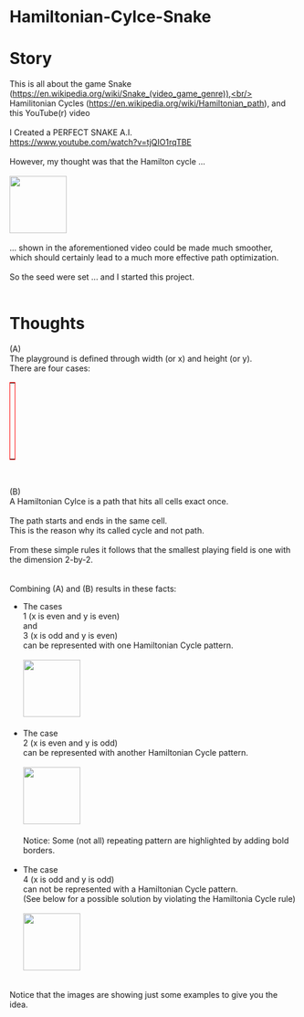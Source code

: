 # Hamiltonian-Cylce-Snake

# Story
This is all about the game Snake (https://en.wikipedia.org/wiki/Snake_(video_game_genre)),<br/>
Hamilitonian Cycles (https://en.wikipedia.org/wiki/Hamiltonian_path), and this YouTube(r) video<br/>
<br/>
I Created a PERFECT SNAKE A.I.<br/>
https://www.youtube.com/watch?v=tjQIO1rqTBE<br/>
<br/>
However, my thought was that the Hamilton cycle ... <br/>
<br/>
<img src="https://live.staticflickr.com/65535/50508327758_f8a6e273ee_k.jpg" style="width: 100px; height: 100px;"><br/>
<br/>
... shown in the aforementioned video could be made much smoother, which should certainly lead to a much more effective path optimization.<br/>
<br/>
So the seed were set ... and I started this project.<br/>
<br/>

# Thoughts
(A)<br/>
The playground is defined through width (or x) and height (or y).<br/>
There are four cases:<br/>

<table style="width:10px; border: 1px red solid;">
  <tr>
    <th>case</th>
    <th>x</th>
    <th>y</th> 
  </tr>
  <tr>
    <td>1</td>
    <td>even</td>
    <td>even</td>
  </tr>
  <tr>
    <td>2</td>
    <td>even</td>
    <td>odd</td>
  </tr>
  <tr>
    <td>3</td>
    <td>odd</td>
    <td>even</td>
  </tr>
  <tr>
  	<td>4</td>
    <td>odd</td>
    <td>odd</td>
   </tr>
</table>
<br/>

(B)<br/>
A Hamiltonian Cylce is a path that hits all cells exact once.<br/>
<br/>
The path starts and ends in the same cell.<br/>
This is the reason why its called cycle and not path.<br/>
<br/>
From these simple rules it follows that the smallest playing field is one with the dimension 2-by-2.<br/>
<br/>
<br/>
Combining (A) and (B) results in these facts:<br/>
<ul>
  <li>
    The cases<br/>
    1 (x is even and y is even)<br/>
    and<br/>
    3 (x is odd and y is even)<br/>
    can be represented with one Hamiltonian Cycle pattern.<br/>
    <br/>
    <img src="https://live.staticflickr.com/65535/50516580278_b87d37b579_c.jpg" style="width: 100px; height: 100px;"><br/>
    <br/>
  </li>
  <li>
    The case<br/>
    2 (x is even and y is odd)<br/>
    can be represented with another Hamiltonian Cycle pattern.<br/>
    <br/>
    <img src="https://live.staticflickr.com/65535/50516580233_28a97487ac_w.jpg" style="width: 100px; height: 100px;"><br/>
    <br/>
    Notice: Some (not all) repeating pattern are highlighted by adding bold borders.<br/>
    <br/>
  </li>
  <li>
    The case<br/>
    4 (x is odd and y is odd)<br/>
    can not be represented with a Hamiltonian Cycle pattern.<br/>
    (See below for a possible solution by violating the Hamiltonia Cycle rule)<br/>
    <br/>
    <img src="https://live.staticflickr.com/65535/50517537862_ff6ba5b660_n.jpg" style="width: 100px; height: 100px;"><br/>
    <br/>
  </li>
</ul>
Notice that the images are showing just some examples to give you the idea.<br/>
